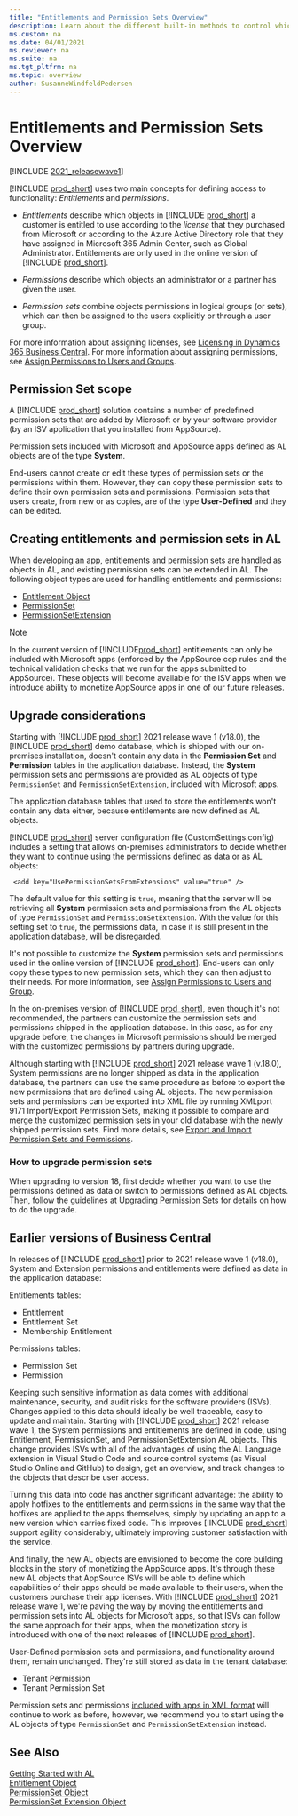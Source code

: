 ```yaml
---
title: "Entitlements and Permission Sets Overview"
description: Learn about the different built-in methods to control which users can do what so that you can design the Business Central permission sets more precisely. 
ms.custom: na
ms.date: 04/01/2021
ms.reviewer: na
ms.suite: na
ms.tgt_pltfrm: na
ms.topic: overview
author: SusanneWindfeldPedersen
---
```


# Entitlements and Permission Sets Overview

[!INCLUDE [2021_releasewave1](../includes/2021_releasewave1.md)]

[!INCLUDE [prod_short](includes/prod_short.md)] uses two main concepts for defining access to functionality: *Entitlements* and *permissions*.

- *Entitlements* describe which objects in [!INCLUDE [prod_short](includes/prod_short.md)] a customer is entitled to use according to the *license* that they purchased from Microsoft or according to the Azure Active Directory role that they have assigned in Microsoft 365 Admin Center, such as Global Administrator. Entitlements are only used in the online version of [!INCLUDE [prod_short](includes/prod_short.md)]. 

- *Permissions* describe which objects an administrator or a partner has given the user.

- *Permission sets* combine objects permissions in logical groups (or sets), which can then be assigned to the users explicitly or through a user group.  

For more information about assigning licenses, see [Licensing in Dynamics 365 Business Central](../deployment/licensing.md). For more information about assigning permissions, see [Assign Permissions to Users and Groups](/dynamics365/business-central/ui-define-granular-permissions).  

## Permission Set scope

A [!INCLUDE [prod_short](includes/prod_short.md)] solution contains a number of predefined permission sets that are added by Microsoft or by your software provider (by an ISV application that you installed from AppSource).

Permission sets included with Microsoft and AppSource apps defined as AL objects are of the type **System**. <!-- If they are included in XML format, they are of the type **Extension**.--> <!-- Old data-sourced permissions are also tagged as System type. These are permission sets that on-premises admins/devs can add using our PowerShell cmdlets or creating and importing XML files with scope=system-->

End-users cannot create or edit these types of permission sets or the permissions within them. However, they can copy these permission sets to define their own permission sets and permissions. Permission sets that users create, from new or as copies, are of the type **User-Defined** and they can be edited.

## Creating entitlements and permission sets in AL

When developing an app, entitlements and permission sets are handled as objects in AL, and existing permission sets can be extended in AL. The following object types are used for handling entitlements and permissions:

- [Entitlement Object](devenv-entitlement-object.md)  
- [PermissionSet](devenv-permissionset-object.md)  
- [PermissionSetExtension](devenv-permissionset-ext-object.md)

> [!NOTE]  
> In the current version of [!INCLUDE[prod_short](includes/d365fin_long_md.md)] entitlements can only be included with Microsoft apps (enforced by the AppSource cop rules and the technical validation checks that we run for the apps submitted to AppSource). These objects will become available for the ISV apps when we introduce ability to monetize AppSource apps in one of our future releases.  

## Upgrade considerations

Starting with [!INCLUDE [prod_short](includes/prod_short.md)] 2021 release wave 1 (v18.0), the [!INCLUDE [prod_short](includes/prod_short.md)] demo database, which is shipped with our on-premises installation, doesn't contain any data in the **Permission Set** and **Permission** tables in the application database. Instead, the **System** permission sets and permissions are provided as AL objects of type `PermissionSet` and `PermissionSetExtension`, included with Microsoft apps. 

The application database tables that used to store the entitlements won't contain any data either, because entitlements are now defined as AL objects.

[!INCLUDE [prod_short](includes/prod_short.md)] server configuration file (CustomSettings.config) includes a setting that allows on-premises administrators to decide whether they want to continue using the permissions defined as data or as AL objects: 

```
 <add key="UsePermissionSetsFromExtensions" value="true" />
```

The default value for this setting is `true`, meaning that the server will be retrieving all **System** permission sets and permissions from the AL objects of type `PermissionSet` and `PermissionSetExtension`. With the value for this setting set to `true`, the permissions data, in case it is still present in the application database, will be disregarded. 

It's not possible to customize the **System** permission sets and permissions used in the online version of [!INCLUDE [prod_short](includes/prod_short.md)]. End-users can only copy these types to new permission sets, which they can then adjust to their needs. For more information, see [Assign Permissions to Users and Group](/dynamics365/business-central/ui-define-granular-permissions#to-create-or-modify-a-permission-set).

In the on-premises version of [!INCLUDE [prod_short](includes/prod_short.md)], even though it's not recommended, the partners can customize the permission sets and permissions shipped in the application database. In this case, as for any upgrade before, the changes in Microsoft permissions should be merged with the customized permissions by partners during upgrade.

Although starting with [!INCLUDE [prod_short](includes/prod_short.md)] 2021 release wave 1 (v.18.0), System permissions are no longer shipped as data in the application database, the partners can use the same procedure as before to export the new permissions that are defined using AL objects. The new permission sets and permissions can be exported into XML file by running XMLport 9171 Import/Export Permission Sets, making it possible to compare and merge the customized permission sets in your old database with the newly shipped permission sets. Find more details, see [Export and Import Permission Sets and Permissions](../upgrade/how-to--import-export-permission-sets-permissions.md).

### How to upgrade permission sets

When upgrading to version 18, first decide whether you want to use the permissions defined as data or switch to permissions defined as AL objects. Then, follow the guidelines at [Upgrading Permission Sets](../upgrade/upgrade-permissions.md) for details on how to do the upgrade.  

## Earlier versions of Business Central

In releases of [!INCLUDE [prod_short](includes/prod_short.md)] prior to 2021 release wave 1 (v18.0), System and Extension permissions and entitlements were defined as data in the application database: 

Entitlements tables:

- Entitlement
- Entitlement Set
- Membership Entitlement

Permissions tables:

- Permission Set
- Permission

Keeping such sensitive information as data comes with additional maintenance, security, and audit risks for the software providers (ISVs). Changes applied to this data should ideally be well traceable, easy to update and maintain. Starting with [!INCLUDE [prod_short](includes/prod_short.md)] 2021 release wave 1, the System permissions and entitlements are defined in code, using Entitlement, PermissionSet, and PermissionSetExtension AL objects. This change provides ISVs with all of the advantages of using the AL Language extension in Visual Studio Code and source control systems (as Visual Studio Online and GitHub) to design, get an overview, and track changes to the objects that describe user access. 

Turning this data into code has another significant advantage: the ability to apply hotfixes to the entitlements and permissions in the same way that the hotfixes are applied to the apps themselves, simply by updating an app to a new version which carries fixed code. This improves [!INCLUDE [prod_short](includes/prod_short.md)] support agility considerably, ultimately improving customer satisfaction with the service.

And finally, the new AL objects are envisioned to become the core building blocks in the story of monetizing the AppSource apps. It's through these new AL objects that AppSource ISVs will be able to define which capabilities of their apps should be made available to their users, when the customers purchase their app licenses. With [!INCLUDE [prod_short](includes/prod_short.md)] 2021 release wave 1, we're paving the way by moving the entitlements and permission sets into AL objects for Microsoft apps, so that ISVs can follow the same approach for their apps, when the monetization story is introduced with one of the next releases of [!INCLUDE [prod_short](includes/prod_short.md)].

User-Defined permission sets and permissions, and functionality around them, remain unchanged. They're still stored as data in the tenant database:

- Tenant Permission
- Tenant Permission Set

Permission sets and permissions [included with apps in XML format](devenv-export-permission-sets.md) will continue to work as before, however, we recommend you to start using the AL objects of type `PermissionSet` and `PermissionSetExtension` instead.

## See Also

[Getting Started with AL](devenv-get-started.md)  
[Entitlement Object](devenv-entitlement-object.md)  
[PermissionSet Object](devenv-permissionset-object.md)  
[PermissionSet Extension Object](devenv-permissionset-ext-object.md)  
